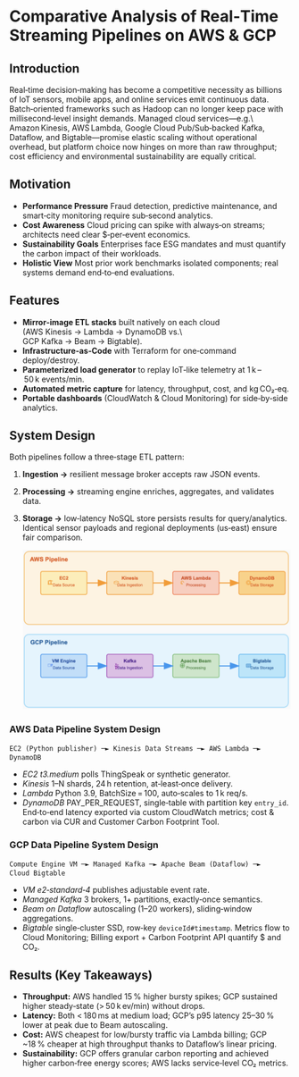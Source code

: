 # Comparative Analysis of Real‑Time Streaming Pipelines on AWS & GCP 

## Introduction

Real‑time decision‑making has become a competitive necessity as billions of IoT sensors, mobile apps, and online services emit continuous data.  Batch‑oriented frameworks such as Hadoop can no longer keep pace with millisecond‑level insight demands.  Managed cloud services—e.g.\ Amazon Kinesis, AWS Lambda, Google Cloud Pub/Sub‑backed Kafka, Dataflow, and Bigtable—promise elastic scaling without operational overhead, but platform choice now hinges on more than raw throughput; cost efficiency and environmental sustainability are equally critical.

## Motivation

* **Performance Pressure** Fraud detection, predictive maintenance, and smart‑city monitoring require sub‑second analytics.
* **Cost Awareness** Cloud pricing can spike with always‑on streams; architects need clear \$‑per‑event economics.
* **Sustainability Goals** Enterprises face ESG mandates and must quantify the carbon impact of their workloads.
* **Holistic View** Most prior work benchmarks isolated components; real systems demand end‑to‑end evaluations.

## Features

* **Mirror‑image ETL stacks** built natively on each cloud (AWS Kinesis → Lambda → DynamoDB vs.\ GCP Kafka → Beam → Bigtable).
* **Infrastructure‑as‑Code** with Terraform for one‑command deploy/destroy.
* **Parameterized load generator** to replay IoT‑like telemetry at 1 k – 50 k events/min.
* **Automated metric capture** for latency, throughput, cost, and kg CO₂‑eq.
* **Portable dashboards** (CloudWatch & Cloud Monitoring) for side‑by‑side analytics.

## System Design

Both pipelines follow a three‑stage ETL pattern:

1. **Ingestion →** resilient message broker accepts raw JSON events.
2. **Processing →** streaming engine enriches, aggregates, and validates data.
3. **Storage →** low‑latency NoSQL store persists results for query/analytics.
   Identical sensor payloads and regional deployments (us‑east) ensure fair comparison.

   ![AWS-GCP data-pipleine design](image.png)

### AWS Data Pipeline System Design

```
EC2 (Python publisher) ─► Kinesis Data Streams ─► AWS Lambda ─► DynamoDB
```

* *EC2 t3.medium* polls ThingSpeak or synthetic generator.
* *Kinesis* 1–N shards, 24 h retention, at‑least‑once delivery.
* *Lambda* Python 3.9, BatchSize = 100, auto‑scales to 1 k req/s.
* *DynamoDB* PAY\_PER\_REQUEST, single‑table with partition key `entry_id`.
  End‑to‑end latency exported via custom CloudWatch metrics; cost & carbon via CUR and Customer Carbon Footprint Tool.

### GCP Data Pipeline System Design

```
Compute Engine VM ─► Managed Kafka ─► Apache Beam (Dataflow) ─► Cloud Bigtable
```

* *VM e2‑standard‑4* publishes adjustable event rate.
* *Managed Kafka* 3 brokers, 1+ partitions, exactly‑once semantics.
* *Beam on Dataflow* autoscaling (1–20 workers), sliding‑window aggregations.
* *Bigtable* single‑cluster SSD, row‑key `deviceId#timestamp`.
  Metrics flow to Cloud Monitoring; Billing export + Carbon Footprint API quantify \$ and CO₂.

## Results (Key Takeaways)

* **Throughput:** AWS handled 15 % higher bursty spikes; GCP sustained higher steady‑state (> 50 k ev/min) without drops.
* **Latency:** Both < 180 ms at medium load; GCP’s p95 latency 25–30 % lower at peak due to Beam autoscaling.
* **Cost:** AWS cheapest for low/bursty traffic via Lambda billing; GCP \~18 % cheaper at high throughput thanks to Dataflow’s linear pricing.
* **Sustainability:** GCP offers granular carbon reporting and achieved higher carbon‑free energy scores; AWS lacks service‑level CO₂ metrics.
